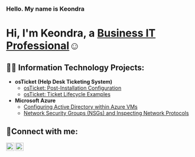 ### Hello. My name is Keondra 
<h1>Hi, I'm Keondra, a <a href="https://www.linkedin.com/in/
keondra-wallace-210391a1"> Business IT Professional</a>☺</h1>

<h2>👨‍💻 Information Technology Projects:</h2>

- <b>osTicket (Help Desk Ticketing System)</b>
  - [osTicket: Post-Installation Configuration](https://github.com/KeonM2010/post-install-config)
  - [osTicket: Ticket Lifecycle Examples](https://github.com/KeonM2010/ticket-lifecycle)
- <b>Microsoft Azure</b>
  - [Configuring Active Directory within Azure VMs](https://github.com/KeonM2010/configure-ad)
  - [Network Security Groups (NSGs) and Inspecting Network Protocols](https://github.com/KeonM2010/azure-network-protocols)

<h2>🤳Connect with me:</h2>

[<img align="left" alt="Josh | LinkedIn" width="22px" src="https://cdn.jsdelivr.net/npm/simple-icons@v3/icons/linkedin.svg" />][linkedin]
[<img align="left" alt="Josh | Instagram" width="22px" src="https://cdn.jsdelivr.net/npm/simple-icons@v3/icons/instagram.svg" />][instagram]

[instagram]: https://www.instagram.com/ambitiousgirlke
[linkedin]: https://linkedin.com/in/keondra-wallace-210391a1

